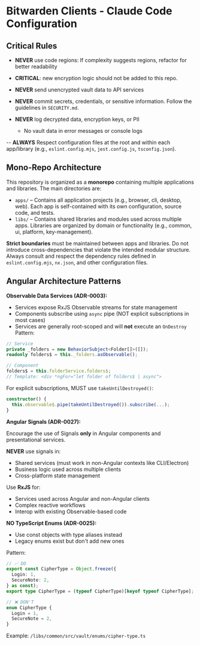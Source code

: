 # Bitwarden Clients - Claude Code Configuration

## Critical Rules

- **NEVER** use code regions: If complexity suggests regions, refactor for better readability

- **CRITICAL**: new encryption logic should not be added to this repo.

- **NEVER** send unencrypted vault data to API services

- **NEVER** commit secrets, credentials, or sensitive information. Follow the guidelines in `SECURITY.md`.

- **NEVER** log decrypted data, encryption keys, or PII
  - No vault data in error messages or console logs

-- **ALWAYS** Respect configuration files at the root and within each app/library (e.g., `eslint.config.mjs`, `jest.config.js`, `tsconfig.json`).

## Mono-Repo Architecture

This repository is organized as a **monorepo** containing multiple applications and libraries. The
main directories are:

- `apps/` – Contains all application projects (e.g., browser, cli, desktop, web). Each app is
  self-contained with its own configuration, source code, and tests.
- `libs/` – Contains shared libraries and modules used across multiple apps. Libraries are organized
  by domain or functionality (e.g., common, ui, platform, key-management).

**Strict boundaries** must be maintained between apps and libraries. Do not introduce
cross-dependencies that violate the intended modular structure. Always consult and respect the
dependency rules defined in `eslint.config.mjs`, `nx.json`, and other configuration files.

## Angular Architecture Patterns

**Observable Data Services (ADR-0003):**

- Services expose RxJS Observable streams for state management
- Components subscribe using `async` pipe (NOT explicit subscriptions in most cases)
- Services are generally root-scoped and will **not** execute an `OnDestroy`
  Pattern:

```typescript
// Service
private _folders = new BehaviorSubject<Folder[]>([]);
readonly folders$ = this._folders.asObservable();

// Component
folders$ = this.folderService.folders$;
// Template: <div *ngFor="let folder of folders$ | async">
```

For explicit subscriptions, MUST use `takeUntilDestroyed()`:

```typescript
constructor() {
  this.observable$.pipe(takeUntilDestroyed()).subscribe(...);
}
```

**Angular Signals (ADR-0027):**

Encourage the use of Signals **only** in Angular components and presentational services.

**NEVER** use signals in:

- Shared services (must work in non-Angular contexts like CLI/Electron)
- Business logic used across multiple clients
- Cross-platform state management

Use **RxJS** for:

- Services used across Angular and non-Angular clients
- Complex reactive workflows
- Interop with existing Observable-based code

**NO TypeScript Enums (ADR-0025):**

- Use const objects with type aliases instead
- Legacy enums exist but don't add new ones

Pattern:

```typescript
// ✅ DO
export const CipherType = Object.freeze({
  Login: 1,
  SecureNote: 2,
} as const);
export type CipherType = (typeof CipherType)[keyof typeof CipherType];

// ❌ DON'T
enum CipherType {
  Login = 1,
  SecureNote = 2,
}
```

Example: `/libs/common/src/vault/enums/cipher-type.ts`

